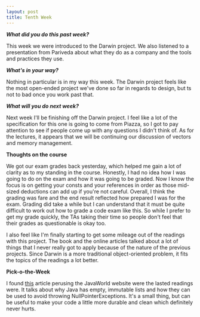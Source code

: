 ```yaml
---
layout: post
title: Tenth Week
---
```

<p><b><i>What did you do this past week?</i></b></p>
<p>This week we were introduced to the Darwin project. We also listened to a presentation from Pariveda about what they do as a company and the tools and practices they use.</p>
<p><b><i>What's in your way?</i></b></p>
<p>Nothing in particular is in my way this week. The Darwin project feels like the most open-ended project we've done so far in regards to design, but ts not to bad once you work past that.</p>
<p><b><i>What will you do next week?</i></b></p>
<p>Next week I'll be finishing off the Darwin project. I feel like a lot of the specification for this one is going to come from Piazza, so I got to pay attention to see if people come up with any questions I didn't think of.  As for the lectures, it appears that we will be continuing our discussion of vectors and memory management.</p>
<p><b>Thoughts on the course</b></p>
<p>We got our exam grades back yesterday, which helped me gain a lot of clarity as to my standing in the course. Honestly, I had no idea how I was going to do on the exam and how it was going to be graded. Now I know the focus is on getting your consts and your references in order as those mid-sized deductions can add up if you're not careful. Overall, I think the grading was fare and the end result reflected how prepared I was for the exam. Grading did take a while but I can understand that it must be quite difficult to work out how to grade a code exam like this. So while I prefer to get my grade quickly, the TAs taking their time so people don't feel that their grades as questionable is okay too.</p>
<p>I also feel like I'm finally starting to get some mileage out of the readings with this project. The book and the online articles talked about a lot of things that I never really got to apply because of the nature of the previous projects. Since Darwin is a more traditional object-oriented problem, it fits the topics of the readings a lot better.</p>
<p><b>Pick-o-the-Week</b></p>
<p>I found <a href="http://www.javaworld.com/article/3103442/learn-java/immutable-empty-collections-and-iterators.html">this</a> article perusing the JavaWorld website were the lasted readings were. It talks about why Java has empty, immutable lists and how they can be used to avoid throwing NullPointerExceptions. It's a small thing, but can be useful to make your code a little more durable and clean which definitely never hurts.</p>

